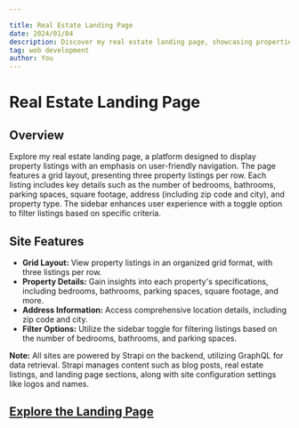 ```yaml
---

title: Real Estate Landing Page
date: 2024/01/04
description: Discover my real estate landing page, showcasing properties with a grid of three listings per row. Each listing provides details on bedrooms, bathrooms, parking spaces, square footage, address (including zip code and city), and property type. The sidebar features a toggle option to filter listings by the number of bedrooms, bathrooms, and parking spaces.
tag: web development
author: You
---
```


# Real Estate Landing Page

## Overview

Explore my real estate landing page, a platform designed to display property listings with an emphasis on user-friendly navigation. The page features a grid layout, presenting three property listings per row. Each listing includes key details such as the number of bedrooms, bathrooms, parking spaces, square footage, address (including zip code and city), and property type. The sidebar enhances user experience with a toggle option to filter listings based on specific criteria.

## Site Features

- **Grid Layout:** View property listings in an organized grid format, with three listings per row.
- **Property Details:** Gain insights into each property's specifications, including bedrooms, bathrooms, parking spaces, square footage, and more.
- **Address Information:** Access comprehensive location details, including zip code and city.
- **Filter Options:** Utilize the sidebar toggle for filtering listings based on the number of bedrooms, bathrooms, and parking spaces.

**Note:** All sites are powered by Strapi on the backend, utilizing GraphQL for data retrieval. Strapi manages content such as blog posts, real estate listings, and landing page sections, along with site configuration settings like logos and names.

## [Explore the Landing Page](https://landing-page-with-filter.vercel.app/)

